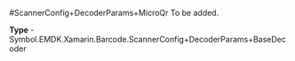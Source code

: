 #ScannerConfig+DecoderParams+MicroQr
To be added.

**Type** - Symbol.EMDK.Xamarin.Barcode.ScannerConfig+DecoderParams+BaseDecoder




